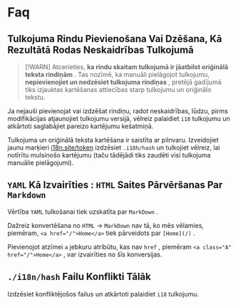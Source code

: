 # Faq

## Tulkojuma Rindu Pievienošana Vai Dzēšana, Kā Rezultātā Rodas Neskaidrības Tulkojumā

> [!WARN]
> Atcerieties, **ka rindu skaitam tulkojumā ir jāatbilst oriģinālā teksta rindiņām** .
> Tas nozīmē, ka manuāli pielāgojot tulkojumu, **nepievienojiet un nedzēsiet tulkojuma rindiņas** , pretējā gadījumā tiks izjauktas kartēšanas attiecības starp tulkojumu un oriģinālo tekstu.

Ja nejauši pievienojat vai izdzēšat rindiņu, radot neskaidrības, lūdzu, pirms modifikācijas atjaunojiet tulkojumu versijā, vēlreiz palaidiet `i18` tulkojumu un atkārtoti saglabājiet pareizo kartējumu kešatmiņā.

Tulkojuma un oriģinālā teksta kartēšana ir saistīta ar pilnvaru. Izveidojiet jaunu marķieri [i18n.site/token](//i18n.site/token) izdzēsiet `.i18h/hash` un tulkojiet vēlreiz, lai notīrītu mulsinošo kartējumu (taču tādējādi tiks zaudēti visi tulkojuma manuālie pielāgojumi).

## `YAML` Kā Izvairīties : `HTML` Saites Pārvēršanas Par `Markdown`

Vērtība `YAML` tulkošanai tiek uzskatīta par `MarkDown` .

Dažreiz konvertēšana no `HTML` → `MarkDown` nav tā, ko mēs vēlamies, piemēram, `<a href="/">Home</a>` tiek pārveidots par `[Home](/)` .

Pievienojot atzīmei `a` jebkuru atribūtu, kas nav `href` , piemēram `<a class="A" href="/">Home</a>` , var izvairīties no šīs konversijas.

## `./i18n/hash` Failu Konflikti Tālāk

Izdzēsiet konfliktējošos failus un atkārtoti palaidiet `i18` tulkojumu.